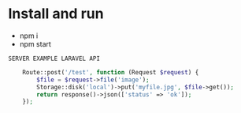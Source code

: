 # Install and run

- npm i
- npm start

`SERVER EXAMPLE LARAVEL API`

```php
    Route::post('/test', function (Request $request) {
        $file = $request->file('image');
        Storage::disk('local')->put('myfile.jpg', $file->get());
        return response()->json(['status' => 'ok']);
    });
```